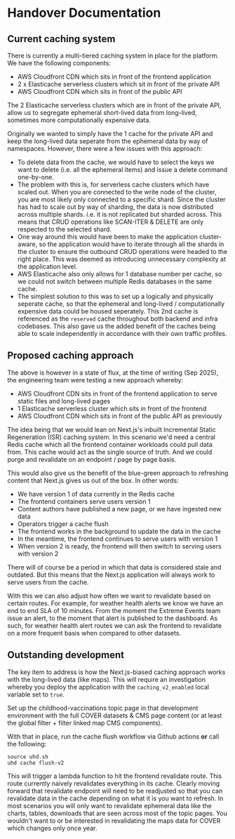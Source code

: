 # Handover Documentation

## Current caching system

There is currently a multi-tiered caching system in place for the platform.
We have the following components:

- AWS Cloudfront CDN which sits in front of the frontend application
- 2 x Elasticache serverless clusters which sit in front of the private API
- AWS Cloudfront CDN which sits in front of the public API

The 2 Elasticache serverless clusters which are in front of the private API, 
allow us to segregate ephemeral short-lived data from long-lived, sometimes more computationally expensive data.

Originally we wanted to simply have the 1 cache for the private API and keep the long-lived data seperate from 
the ephemeral data by way of namespaces. However, there were a few issues with this approach:

- To delete data from the cache, we would have to select the keys we want to delete (i.e. all the ephemeral items)
and issue a delete command one-by-one.
- The problem with this is, for serverless cache clusters which have scaled out. 
When you are connected to the write node of the cluster, you are most likely only connected to a specific shard.
Since the cluster has had to scale out by way of sharding, the data is now distributed across multiple shards.
i.e. it is not replicated but sharded across. 
This means that CRUD operations like SCAN-ITER & DELETE are only respected to the selected shard.
- One way around this would have been to make the application cluster-aware, 
so the application would have to iterate through all the shards in the cluster to ensure the outbound CRUD operations
were headed to the right place. This was deemed as introducing unnecessary complexity at the application level.
- AWS Elasticache also only allows for 1 database number per cache, so we could not switch between multiple
Redis databases in the same cache.
- The simplest solution to this was to set up a logically and physically seperate cache, so that the ephemeral
and long-lived / computationally expensive data could be housed seperately. 
This 2nd cache is referenced as the `reserved` cache throughout both backend and infra codebases. 
This also gave us the added benefit of the caches being able to scale independently 
in accordance with their own traffic profiles.

## Proposed caching approach

The above is however in a state of flux, at the time of writing (Sep 2025), 
the engineering team were testing a new approach whereby:

- AWS Cloudfront CDN sits in front of the frontend application to serve static files and long-lived pages
- 1 Elasticache serverless cluster which sits in front of the frontend
- AWS Cloudfront CDN which sits in front of the public API as previously

The idea being that we would lean on Next.js's inbuilt Incremental Static Regeneration (ISR) caching system.
In this scenario we'd need a central Redis cache which all the frontend container workloads could pull data from.
This cache would act as the single source of truth.
And we could purge and revalidate on an endpoint / page by page basis.

This would also give us the benefit of the blue-green approach to refreshing content 
that Next.js gives us out of the box.
In other words:
- We have version 1 of data currently in the Redis cache
- The frontend containers serve users version 1
- Content authors have published a new page, or we have ingested new data
- Operators trigger a cache flush
- The frontend works in the background to update the data in the cache
- In the meantime, the frontend continues to serve users with version 1
- When version 2 is ready, the frontend will then switch to serving users with version 2

There will of course be a period in which that data is considered stale and outdated.
But this means that the Next.js application will always work to serve users from the cache.

With this we can also adjust how often we want to revalidate based on certain routes.
For example, for weather health alerts we know we have an end to end SLA of 10 minutes.
From the moment the Extreme Events team issue an alert, to the moment that alert is published to the dashboard.
As such, for weather health alert routes we can ask the frontend to revalidate on a more frequent basis 
when compared to other datasets. 

## Outstanding development

The key item to address is how the Next.js-biased caching approach works with the long-lived data (like maps).
This will require an investigation whereby you deploy the application 
with the `caching_v2_enabled` local variable set to `true`.

Set up the childhood-vaccinations topic page in that development environment with the full COVER datasets 
& CMS page content (or at least the global filter + filter linked map CMS components).

With that in place, run the cache flush workflow via Github actions **or** call the following:

```
source uhd.sh
uhd cache flush-v2
```

This will trigger a lambda function to hit the frontend revalidate route. 
This route currently naively revalidates everything in its cache.
Clearly moving forward that revalidate endpoint will need to be readjusted
so that you can revalidate data in the cache depending on what it is you want to refresh.
In most scenarios you will only want to revalidate ephemeral data 
like the charts, tables, downloads that are seen across most of the topic pages.
You wouldn't want to or be interested in revalidating the maps data for COVER which changes only once year.
